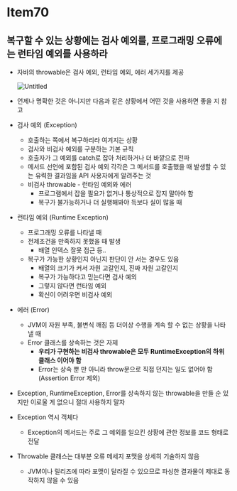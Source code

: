 # Item70

## 복구할 수 있는 상황에는 검사 예외를, 프로그래밍 오류에는 런타임 예외를 사용하라

- 자바의 throwable은 검사 예외, 런타임 예외, 에러 세가지를 제공
    
    ![Untitled](Item70%20ba577f11b5bf4473876299546dd33c1a/Untitled.png)
    
- 언제나 명확한 것은 아니지만 다음과 같은 상황에서 어떤 것을 사용하면 좋을 지 참고
- 검사 예외 (Exception)
    - 호출하는 쪽에서 복구하리라 여겨지는 상황
    - 검사와 비검사 예외를 구분하는 기본 규칙
    - 호출자가 그 예외를 catch로 잡아 처리하거나 더 바깥으로 전파
    - 메서드 선언에 포함된 검사 예외 각각은 그 메서드를 호출했을 때 발생할 수 있는 유력한 결과임을 API 사용자에게 알려주는 것
    - 비검사 throwable - 런타임 예외와 에러
        - 프로그램에서 잡을 필요가 없거나 통상적으로 잡지 말아야 함
        - 복구가 불가능하거나 더 실행해봐야 득보다 실이 많을 때
    
- 런타임 예외 (Runtime Exception)
    - 프로그래밍 오류를 나타낼 때
    - 전제조건을 만족하지 못했을 때 발생
        - 배열 인덱스 잘못 접근 등..
    - 복구가 가능한 상황인지 아닌지 판단이 안 서는 경우도 있음
        - 배열의 크기가 커서 자원 고갈인지, 진짜 자원 고갈인지
        - 복구가 가능하다고 믿는다면 검사 예외
        - 그렇지 않다면 런타임 예외
        - 확신이 어려우면 비검사 예외

- 에러 (Error)
    - JVM이 자원 부족, 불변식 깨짐 등 더이상 수행을 계속 할 수 없는 상황을 나타낼 때
    - Error 클래스를 상속하는 것은 자제
        - **우리가 구현하는 비검사 throwable은 모두 RuntimeException의 하위 클래스 이어야 함**
        - Error는 상속 뿐 만 아니라 throw문으로 직접 던지는 일도 없어야 함(Assertion Error 제외)

- Exception, RuntimeException, Error를 상속하지 않는 throwable을 만들 순 있지만 이로울 게 없으니 절대 사용하지 말자

- Exception 역시 객체다
    - Exception의 메서드는 주로 그 예외를 일으킨 상황에 관한 정보를 코드 형태로 전달
- Throwable 클래스는 대부분 오류 메세지 포맷을 상세히 기술하지 않음
    - JVM이나 릴리즈에 따라 포맷이 달라질 수 있으므로 파싱한 결과물이 제대로 동작하지 않을 수 있음